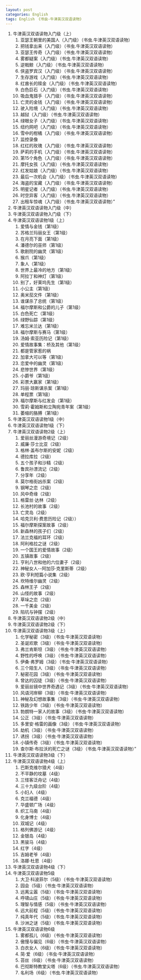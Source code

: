 ```yaml
---
layout: post
categories: English
tags: English 《书虫-牛津英汉双语读物》
---
```


1. 牛津英汉双语读物入门级（上）
   1. 亚瑟王朝里的美国人（入门级）（书虫.牛津英汉双语读物）
   2. 把钱拿出来（入门级）（书虫.牛津英汉双语读物）
   3. 亚瑟王传奇（入门级）（书虫.牛津英汉双语读物）
   4. 雾都疑案（入门级）（书虫.牛津英汉双语读物）
   5. 逆戟鲸（入门级）（书虫.牛津英汉双语读物）
   6. 侠盗罗宾汉（入门级）（书虫.牛津英汉双语读物）
   7. 生存游戏（入门级）（书虫.牛津英汉双语读物）
   8. 红酋长的赎金（入门级）（书虫.牛津英汉双语读物）
   9. 白色巨石（入门级）（书虫.牛津英汉双语读物）
   10. 吸血鬼猎手（入门级）（书虫.牛津英汉双语读物）
   11. 亡灵的金钱（入门级）（书虫.牛津英汉双语读物）
   12. 驶入险境（入门级）（书虫.牛津英汉双语读物）
   13. 越狱（入门级）（书虫.牛津英汉双语读物）
   14. 绿眼女子（入门级）（书虫.牛津英汉双语读物）
   15. 纽约网吧（入门级）（书虫.牛津英汉双语读物）
   16. 雪中的柑橘（入门级）（书虫.牛津英汉双语读物）
   17. 监控录像
   18. 红红的玫瑰（入门级）（书虫.牛津英汉双语读物）
   19. 萨莉的手机（入门级）（书虫.牛津英汉双语读物）
   20. 第15个角色（入门级）（书虫.牛津英汉双语读物）
   21. 摩托女孩（入门级）（书虫.牛津英汉双语读物）
   22. 红发姑娘（入门级）（书虫.牛津英汉双语读物）
   23. 最后一次机会（入门级）（书虫.牛津英汉双语读物）
   24. 海盗的宝藏（入门级）（书虫.牛津英汉双语读物）
   25. 明星记者（入门级）（书虫.牛津英汉双语读物）
   26. 时空异客（入门级）（书虫.牛津英汉双语读物）
   27. 出租车惊魂（入门级）（书虫.牛津英汉双语读物）”
2. 牛津英汉双语读物入门级（中）
3. 牛津英汉双语读物入门级（下）
4. 牛津英汉双语读物1级（上）
   1. 爱情与金钱（第1级）
   2. 苏格兰玛丽女王（第1级）
   3. 在月亮下面（第1级）
   4. 潘德尔的巫师（第1级）
   5. 歌剧院的幽灵（第1级）
   6. 猴爪（第1级）
   7. 象人（第1级）
   8. 世界上最冷的地方（第1级）
   9. 阿拉丁和神灯（第1级）
   10. 别了，好莱坞先生（第1级）
   11. 小公主（第1级）
   12. 奥米茄文件（第1级）
   13. 谁谋杀了总统（第1级）
   14. 福尔摩斯和公爵的儿子（第1级）
   15. 白色死亡（第1级）
   16. 绿野仙踪（第1级）
   17. 难忘米兰达（第1级）
   18. 福尔摩斯与赛马（第1级）
   19. 汤姆·索亚历险记（第1级）
   20. 爱情故事集：桥及其他（第1级）
   21. 都是管家惹的祸
   22. 加拿大可以等（第1级）
   23. 恋爱中的幽灵（第1级）
   24. 悲惨世界（第1级）
   25. 小爵爷（第1级）
   26. 彩票大赢家（第1级）
   27. 玛丽·琼斯谋杀案（第1级）
   28. 单程票（第1级）
   29. 福尔摩斯与红发会（第1级）
   30. 雪莉·霍姆斯和立陶宛青年案（第1级）
   31. 萎缩的胳膊（第1级）
5. 牛津英汉双语读物1级（中）
6. 牛津英汉双语读物1级（下）
7. 牛津英汉双语读物2级（上）
   1. 爱丽丝漫游奇境记（2级）
   2. 威廉·莎士比亚（2级）
   3. 格林·盖布尔斯的安妮（2级）
   4. 德拉库拉（2级）
   5. 五个孩子和沙精（2级）
   6. 鲁宾孙漂流记（2级）
   7. 分享年（2级）
   8. 莫尔格街凶杀案（2级）
   9. 钢琴之恋（2级）
   10. 风中奇缘（2级）
   11. 格雷丝·达林（2级）
   12. 长池村的故事（2级）
   13. 亡灵岛（2级）
   14. 哈克贝利·费恩历险记（2级））
   15. 福尔摩斯探案故事（2级）
   16. 新森林的孩子们（2级）
   17. 法兰克福的耳环（2级）
   18. 阿利格拉之谜（2级）
   19. 一个国王的爱情故事（2级）
   20. 五镇故事（2级）
   21. 亨利八世和他的六位妻子（2级）
   22. 神秘女人--阿加莎·克里斯蒂（2级）
   23. 欧·亨利短篇小说集（2级）
   24. 坎特维尔幽灵（2级）
   25. 森林王子（2级）
   26. 山怪的故事（2级）
   27. 草垛之恋（2级）
   28. 一千美金（2级）
   29. 陷坑与钟摆（2级）
8. 牛津英汉双语读物2级（中）
9. 牛津英汉双语读物2级（下）
10. 牛津英汉双语读物3级（上）
    1. 化学秘密（3级）（书虫·牛津英汉双语读物）
    2. 圣诞欢歌（3级）（书虫·牛津英汉双语读物）
    3. 弗兰肯斯坦（3级）（书虫·牛津英汉双语读物）
    4. 野性的呼唤（3级）（书虫·牛津英汉双语读物）
    5. 伊桑·弗罗姆（3级）（书虫·牛津英汉双语读物）
    6. 三个陌生人（3级）（书虫·牛津英汉双语读物）
    7. 秘密花园（3级）（书虫·牛津英汉双语读物）
    8. 曾达的囚徒（3级）（书虫·牛津英汉双语读物）
    9. 爱丽丝镜中世界奇遇记（3级）（书虫·牛津英汉双语读物）
    10. 风语河岸柳（3级）（书虫·牛津英汉双语读物）
    11. 神秘及幻想故事集（3级）（书虫·牛津英汉双语读物）
    12. 铁路少年（3级）（书虫·牛津英汉双语读物）
    13. 勃朗特一家人的故事（3级）（书虫·牛津英汉双语读物）
    14. 公正（3级）（书虫·牛津英汉双语读物）
    15. 多里安·格雷的画像（3级）（书虫·牛津英汉双语读物）
    16. 劫机（3级）（书虫·牛津英汉双语读物）
    17. 诱拐（3级）（书虫·牛津英汉双语读物）
    18. 小镇传奇（3级）（书虫.牛津英汉双语读物）
    19. 查尔斯·布拉沃的死亡之谜（3级）（书虫.牛津英汉双语读物）”
11. 牛津英汉双语读物3级（下）
12. 牛津英汉双语读物4级（上）
    1. 巴斯克维尔猎犬（4级）
    2. 不平静的坟墓（4级）
    3. 三怪客泛舟记（4级）
    4. 三十九级台阶（4级）
    5. 小妇人（4级）
    6. 克兰福德（4级）
    7. 华盛顿广场（4级）
    8. 织工马南（4级）
    9. 化身博士（4级）
    10. 双城记（4级）
    11. 格列佛游记（4级）
    12. 金银岛（4级）
    13. 黑骏马（4级）
    14. 红字（4级）
    15. 吉姆老爷（4级）
    16. 洛娜·杜恩（4级）
13. 牛津英汉双语读物4级（下）
14. 牛津英汉双语读物5级
    1. 大卫·科波菲尔（5级）（书虫·牛津英汉双语读物）
    2. 园会（5级）（书虫·牛津英汉双语读物）
    3. 远离尘嚣（5级）（书虫·牛津英汉双语读物）
    4. 呼啸山庄（5级）（书虫·牛津英汉双语读物）
    5. 理智与情感（5级）（书虫·牛津英汉双语读物）
    6. 远大前程（5级）（书虫·牛津英汉双语读物）
    7. 纯真年代（5级）（书虫.牛津英汉双语读物）
    8. 沙洲之谜（5级）（书虫.牛津英汉双语读物）
15. 牛津英汉双语读物6级
    1. 雾都孤儿（6级）（书虫·牛津英汉双语读物）
    2. 傲慢与偏见（6级）（书虫·牛津英汉双语读物）
    3. 白衣女人（6级）（书虫·牛津英汉双语读物）
    4. 简·爱（6级）（书虫·牛津英汉双语读物）
    5. 苔丝（6级）（书虫·牛津英汉双语读物）
    6. 巴彻斯特教堂尖塔（6级）（书虫.牛津英汉双语读物）
    7. 名利场（6级）（书虫.牛津英汉双语读物）